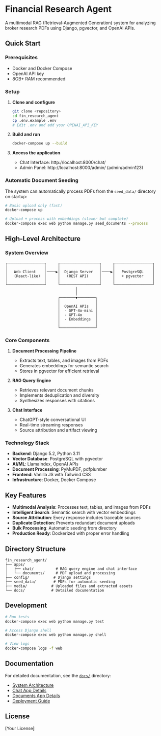 # Financial Research Agent

A multimodal RAG (Retrieval-Augmented Generation) system for analyzing broker research PDFs using Django, pgvector, and OpenAI APIs.

## Quick Start

### Prerequisites
- Docker and Docker Compose
- OpenAI API key
- 8GB+ RAM recommended

### Setup

1. **Clone and configure**
   ```bash
   git clone <repository>
   cd fin_research_agent
   cp .env.example .env
   # Edit .env and add your OPENAI_API_KEY
   ```

2. **Build and run**
   ```bash
   docker-compose up --build
   ```

3. **Access the application**
   - Chat Interface: http://localhost:8000/chat/
   - Admin Panel: http://localhost:8000/admin/ (admin/admin123)

### Automatic Document Seeding

The system can automatically process PDFs from the `seed_data/` directory on startup:

```bash
# Basic upload only (fast)
docker-compose up

# Upload + process with embeddings (slower but complete)
docker-compose exec web python manage.py seed_documents --process
```

## High-Level Architecture

### System Overview

```
┌─────────────────┐     ┌──────────────────┐     ┌─────────────────┐
│                 │     │                  │     │                 │
│   Web Client    │────▶│  Django Server   │────▶│   PostgreSQL    │
│   (React-like)  │     │   (REST API)     │     │   + pgvector    │
│                 │     │                  │     │                 │
└─────────────────┘     └──────────────────┘     └─────────────────┘
                                │
                                │
                        ┌───────▼────────┐
                        │                │
                        │  OpenAI APIs   │
                        │  - GPT-4o-mini │
                        │  - GPT-4o      │
                        │  - Embeddings  │
                        │                │
                        └────────────────┘
```

### Core Components

1. **Document Processing Pipeline**
   - Extracts text, tables, and images from PDFs
   - Generates embeddings for semantic search
   - Stores in pgvector for efficient retrieval

2. **RAG Query Engine**
   - Retrieves relevant document chunks
   - Implements deduplication and diversity
   - Synthesizes responses with citations

3. **Chat Interface**
   - ChatGPT-style conversational UI
   - Real-time streaming responses
   - Source attribution and artifact viewing

### Technology Stack

- **Backend**: Django 5.2, Python 3.11
- **Vector Database**: PostgreSQL with pgvector
- **AI/ML**: LlamaIndex, OpenAI APIs
- **Document Processing**: PyMuPDF, pdfplumber
- **Frontend**: Vanilla JS with Tailwind CSS
- **Infrastructure**: Docker, Docker Compose

## Key Features

- **Multimodal Analysis**: Processes text, tables, and images from PDFs
- **Intelligent Search**: Semantic search with vector embeddings
- **Source Attribution**: Every response includes traceable sources
- **Duplicate Detection**: Prevents redundant document uploads
- **Bulk Processing**: Automatic seeding from directory
- **Production Ready**: Dockerized with proper error handling

## Directory Structure

```
fin_research_agent/
├── apps/
│   ├── chat/          # RAG query engine and chat interface
│   └── documents/     # PDF upload and processing
├── config/           # Django settings
├── seed_data/        # PDFs for automatic seeding
├── media/           # Uploaded files and extracted assets
└── docs/            # Detailed documentation
```

## Development

```bash
# Run tests
docker-compose exec web python manage.py test

# Access Django shell
docker-compose exec web python manage.py shell

# View logs
docker-compose logs -f web
```

## Documentation

For detailed documentation, see the [`docs/`](docs/) directory:
- [System Architecture](docs/architecture.md)
- [Chat App Details](docs/apps/chat.md)
- [Documents App Details](docs/apps/documents.md)
- [Deployment Guide](docs/deployment.md)

## License

[Your License]